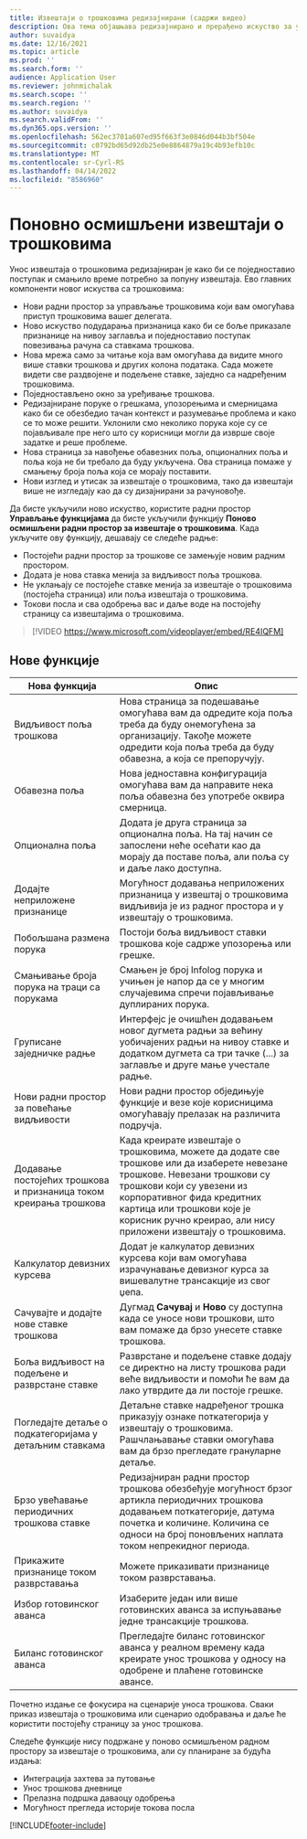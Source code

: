 ```yaml
---
title: Извештаји о трошковима редизајнирани (садржи видео)
description: Ова тема објашњава редизајнирано и прерађено искуство за унос извештаја о трошковима.
author: suvaidya
ms.date: 12/16/2021
ms.topic: article
ms.prod: ''
ms.search.form: ''
audience: Application User
ms.reviewer: johnmichalak
ms.search.scope: ''
ms.search.region: ''
ms.author: suvaidya
ms.search.validFrom: ''
ms.dyn365.ops.version: ''
ms.openlocfilehash: 562ec3701a607ed95f663f3e0846d044b3bf504e
ms.sourcegitcommit: c0792bd65d92db25e0e8864879a19c4b93efb10c
ms.translationtype: MT
ms.contentlocale: sr-Cyrl-RS
ms.lasthandoff: 04/14/2022
ms.locfileid: "8586960"
---
```

# <a name="expense-reports-reimagined"></a>Поновно осмишљени извештаји о трошковима

Унос извештаја о трошковима редизајниран је како би се поједноставио поступак и смањило време потребно за попуну извештаја. Ево главних компоненти новог искуства са трошковима:

- Нови радни простор за управљање трошковима који вам омогућава приступ трошковима вашег делегата.
- Ново искуство подударања признаница како би се боље приказале признанице на нивоу заглавља и поједноставио поступак повезивања рачуна са ставкама трошкова.
- Нова мрежа само за читање која вам омогућава да видите много више ставки трошкова и других колона података. Сада можете видети све раздвојене и подељене ставке, заједно са надређеним трошковима.
- Поједностављено окно за уређивање трошкова.
- Редизајниране поруке о грешкама, упозорењима и смерницама како би се обезбедио тачан контекст и разумевање проблема и како се то може решити. Уклонили смо неколико порука које су се појављивале пре него што су корисници могли да изврше своје задатке и реше проблеме.
- Нова страница за навођење обавезних поља, опционалних поља и поља која не би требало да буду укључена. Ова страница помаже у смањењу броја поља која се морају поставити.
- Нови изглед и утисак за извештаје о трошковима, тако да извештаји више не изгледају као да су дизајнирани за рачуновође.

Да бисте укључили ново искуство, користите радни простор **Управљање функцијама** да бисте укључили функцију **Поново осмишљени радни простор за извештаје о трошковима**. Када укључите ову функцију, дешавају се следеће радње:

- Постојећи радни простор за трошкове се замењује новим радним простором.
- Додата је нова ставка менија за видљивост поља трошкова.
- Не уклањају се постојеће ставке менија за извештаје о трошковима (постојећа страница) или поља извештаја о трошковима.
- Токови посла и сва одобрења вас и даље воде на постојећу страницу са извештајима о трошковима.

> [!VIDEO https://www.microsoft.com/videoplayer/embed/RE4IQFM]

## <a name="new-features"></a>Нове функције

| Нова функција | Опис |
|---|----|
| Видљивост поља трошкова | Нова страница за подешавање омогућава вам да одредите која поља треба да буду онемогућена за организацију. Такође можете одредити која поља треба да буду обавезна, а која се препоручују. |
| Обавезна поља | Нова једноставна конфигурација омогућава вам да направите нека поља обавезна без употребе оквира смерница. |
| Опционална поља | Додата је друга страница за опционална поља. На тај начин се запослени неће осећати као да морају да поставе поља, али поља су и даље лако доступна. |
| Додајте неприложене признанице | Могућност додавања неприложених признаница у извештај о трошковима видљивија је из радног простора и у извештају о трошковима. |
| Побољшана размена порука | Постоји боља видљивост ставки трошкова које садрже упозорења или грешке. |
| Смањивање броја порука на траци са порукама| Смањен је број Infolog порука и учињен је напор да се у многим случајевима спречи појављивање дуплираних порука. |
| Груписане заједничке радње | Интерфејс је очишћен додавањем новог дугмета радњи за већину уобичајених радњи на нивоу ставке и додатком дугмета са три тачке (...) за заглавље и друге мање учестале радње. |
| Нови радни простор за повећање видљивости | Нови радни простор обједињује функције и везе које корисницима омогућавају прелазак на различита подручја. |
| Додавање постојећих трошкова и признаница током креирања трошкова | Када креирате извештаје о трошковима, можете да додате све трошкове или да изаберете невезане трошкове. Невезани трошкови су трошкови који су увезени из корпоративног фида кредитних картица или трошкови које је корисник ручно креирао, али нису приложени извештају о трошковима.|
| Калкулатор девизних курсева | Додат је калкулатор девизних курсева који вам омогућава израчунавање девизног курса за вишевалутне трансакције из свог џепа. |
| Сачувајте и додајте нове ставке трошкова | Дугмад **Сачувај** и **Ново** су доступна када се уносе нови трошкови, што вам помаже да брзо унесете ставке трошкова. |
| Боља видљивост на подељене и разврстане ставке | Разврстане и подељене ставке додају се директно на листу трошкова ради веће видљивости и помоћи ће вам да лако утврдите да ли постоје грешке. |
| Погледајте детаље о подкатегоријама у детаљним ставкама | Детаљне ставке надређеног трошка приказују ознаке поткатегорија у извештају о трошковима. Рашчлањавање ставки омогућава вам да брзо прегледате грануларне детаље.|
|Брзо увећавање периодичних трошкова ставке | Редизајниран радни простор трошкова обезбеђује могућност брзог артикла периодичних трошкова додавањем поткатегорије, датума почетка и количине. Количина се односи на број поновљених наплата током непрекидног периода. |
| Прикажите признанице током разврставања | Можете приказивати признанице током разврставања. |
| Избор готовинског аванса | Изаберите један или више готовинских аванса за испуњавање једне трансакције трошкова. |
| Биланс готовинског аванса | Прегледајте биланс готовинског аванса у реалном времену када креирате унос трошкова у односу на одобрене и плаћене готовинске авансе. |

Почетно издање се фокусира на сценарије уноса трошкова. Сваки приказ извештаја о трошковима или сценарио одобравања и даље ће користити постојећу страницу за унос трошкова.


Следеће функције нису подржане у поново осмишљеном радном простору за извештаје о трошковима, али су планиране за будућа издања: 

- Интеграција захтева за путовање
- Унос трошкова дневнице
- Прелазна подршка даваоцу одобрења
- Могућност прегледа историје токова посла


[!INCLUDE[footer-include](../includes/footer-banner.md)]
